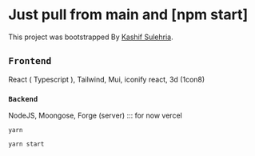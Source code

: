 # Just pull from main and [npm start]

This project was bootstrapped By [Kashif Sulehria](https://github.com/kashifal/codepyramids).

## `Frontend`

React ( Typescript ), Tailwind, Mui, iconify react, 3d (1con8)

### `Backend`

NodeJS, Moongose, Forge (server) ::: for now vercel


`yarn` 

`yarn start` 
